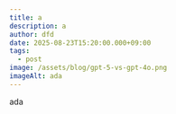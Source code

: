 ```yaml
---
title: a
description: a
author: dfd
date: 2025-08-23T15:20:00.000+09:00
tags:
  - post
image: /assets/blog/gpt-5-vs-gpt-4o.png
imageAlt: ada
---
```

ada

